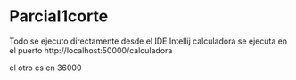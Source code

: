 # Parcial1corte

Todo se ejecuto directamente desde el IDE Intellij
calculadora se ejecuta en el puerto http://localhost:50000/calculadora

el otro es en 36000
